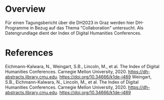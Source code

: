 # Overview
Für einen Tagungsbericht über die DH2023 in Graz werden hier DH-Programme in Bezug auf das Thema "Collaboration" untersucht. Als Datengrundlage dient der Index of Digital Humanities Conferences.

# References
Eichmann-Kalwara, N., Weingart, S.B., Lincoln, M., et al. The Index of Digital Humanities Conferences. Carnegie Mellon University, 2020. https://dh-abstracts.library.cmu.edu. https://doi.org/10.34666/k1de-j489
Weingart, S.B., Eichmann-Kalwara, N., Lincoln, M., et al. The Index of Digital Humanities Conferences. Carnegie Mellon University, 2020. https://dh-abstracts.library.cmu.edu. https://doi.org/10.34666/k1de-j489
